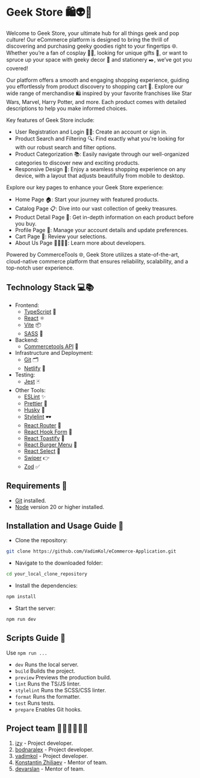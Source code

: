 # Geek Store 🛍️👽🎃

Welcome to Geek Store, your ultimate hub for all things geek and pop culture! Our eCommerce platform is designed to bring the thrill of discovering and purchasing geeky goodies right to your fingertips 🌐. Whether you’re a fan of cosplay 🦸‍♂️, looking for unique gifts 🎁, or want to spruce up your space with geeky decor 🌟 and stationery ✒️, we’ve got you covered!

Our platform offers a smooth and engaging shopping experience, guiding you effortlessly from product discovery to shopping cart 🛒. Explore our wide range of merchandise 🛍️ inspired by your favorite franchises like Star Wars, Marvel, Harry Potter, and more. Each product comes with detailed descriptions to help you make informed choices.

Key features of Geek Store include:

- User Registration and Login 📝🔐: Create an account or sign in.
- Product Search and Filtering 🔍: Find exactly what you're looking for with our robust search and filter options.
- Product Categorization 📚: Easily navigate through our well-organized categories to discover new and exciting products.
- Responsive Design 📲: Enjoy a seamless shopping experience on any device, with a layout that adjusts beautifully from mobile to desktop.

Explore our key pages to enhance your Geek Store experience:

- Home Page 🏠: Start your journey with featured products.
- Catalog Page 📋: Dive into our vast collection of geeky treasures.
- Product Detail Page 🔎: Get in-depth information on each product before you buy.
- Profile Page 👤: Manage your account details and update preferences.
- Cart Page 🛒: Review your selections.
- About Us Page 🙋‍♂️🙋‍♀️: Learn more about developers.

Powered by CommerceTools 🌐, Geek Store utilizes a state-of-the-art, cloud-native commerce platform that ensures reliability, scalability, and a top-notch user experience.

## Technology Stack 💻📚

- Frontend:
  - [TypeScript](https://www.typescriptlang.org/) 🚀
  - [React](https://react.dev/) ⚛️
  - [Vite](https://vitejs.dev/) 📦
  - [SASS](https://sass-lang.com/) 🎨
- Backend:
  - [Commercetools API](https://docs.commercetools.com/api/) 🔮
- Infrastructure and Deployment:
  - [Git](https://git-scm.com/) 🗂️
  - [Netlify](https://www.netlify.com/) 🐙
- Testing:
  - [Jest](https://jestjs.io/) 🃏
- Other Tools:
  - [ESLint](https://eslint.org/) ✨
  - [Prettier](https://prettier.io/) 🎩
  - [Husky](https://typicode.github.io/husky/) 🐶
  - [Stylelint](https://stylelint.io/) 🕶
  - [React Router](https://reactrouter.com/) 📡
  - [React Hook Form](https://www.react-hook-form.com/) 📄
  - [React Toastify](https://fkhadra.github.io/react-toastify) 🍞
  - [React Burger Menu](https://negomi.github.io/react-burger-menu/) 🍔
  - [React Select](https://react-select.com/) 🔽
  - [Swiper](https://swiperjs.com/) 👉
  - [Zod](https://zod.dev/) ✅


 ## Requirements 📜

- [Git](https://git-scm.com/) installed.
- [Node](https://nodejs.org/) version 20 or higher installed.

## Installation and Usage Guide 🔄
 - Clone the repository:
```bash
git clone https://github.com/VadimKol/eCommerce-Application.git
```
 - Navigate to the downloaded folder:
```bash
cd your_local_clone_repository
```
 - Install the dependencies:
```bash
npm install
```
 - Start the server:
```bash
npm run dev
```

## Scripts Guide 🧾
Use `npm run ...`
 - `dev` Runs the local server.
 - `build` Builds the project.
 - `preview` Previews the production build.
 - `lint` Runs the TS/JS linter.
 - `stylelint` Runs the SCSS/CSS linter.
 - `format` Runs the formatter.
 - `test` Runs tests.
 - `prepare` Enables Git hooks.

## Project team 👨‍💻👩‍💻👨‍💻

1. [izy](https://github.com/izy-code) - Project developer.
2. [bodnaralex](https://github.com/BodnarAlex) - Project developer.
3. [vadimkol](https://github.com/VadimKol) - Project developer.
4. [Konstantin Zhiliaev](https://github.com/926227) - Mentor of team.
5. [devarslan](https://github.com/devarslan) - Mentor of team.
